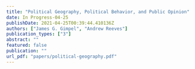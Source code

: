 ```yaml
---
title: "Political Geography, Political Behavior, and Public Opinion"
date: In Progress-04-25
publishDate: 2021-04-25T00:39:44.410136Z
authors: ["James G. Gimpel", "Andrew Reeves"]
publication_types: ["3"]
abstract: ""
featured: false
publication: ""
url_pdf: "papers/political-geography.pdf"
---
```


